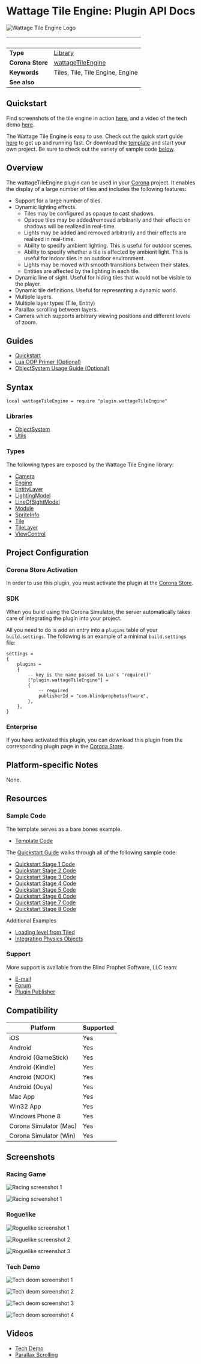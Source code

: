 # Wattage Tile Engine: Plugin API Docs

![Wattage Tile Engine Logo](img/logo.png)

|                      | &nbsp;
| -------------------- | ---------------------------------------------------------------
| __Type__             | [Library](http://docs.coronalabs.com/api/type/Library.html)
| __Corona Store__     | [wattageTileEngine](http://store.coronalabs.com/plugin/wattageTileEngine)
| __Keywords__         | Tiles, Tile, Tile Engine, Engine
| __See also__         | 

## Quickstart

Find screenshots of the tile engine in action [here](#screenshots), and a
video of the tech demo [here](#videos).

The Wattage Tile Engine is easy to use.  Check out the quick
start guide [here](quickstart.markdown) to get up and running fast.  Or
download the [template](https://github.com/paulWatt526/wattageTileEngineAppTemplate)
and start your own project.  Be sure to check out the variety of
sample code [below](#sample-code).

## Overview

The wattageTileEngine plugin can be used in your
[Corona](https://coronalabs.com/products/corona-sdk/) project.  It enables
the display of a large number of tiles and includes the following features:

* Support for a large number of tiles.
* Dynamic lighting effects.
    * Tiles may be configured as opaque to cast shadows.
    * Opaque tiles may be added/removed arbitrarily and their effects
    on shadows will be realized in real-time.
    * Lights may be added and removed arbitrarily and their effects
    are realized in real-time.
    * Ability to specify ambient lighting.  This is useful for outdoor
    scenes.
    * Ability to specify whether a tile is affected by ambient light.
    This is useful for indoor tiles in an outdoor environment.
    * Lights may be moved with smooth transitions between their states.
    * Entities are affected by the lighting in each tile.
* Dynamic line of sight.  Useful for hiding tiles that would not be
visible to the player.
* Dynamic tile definitions.  Useful for representing a dynamic world.
* Multiple layers.
* Multiple layer types (Tile, Entity)
* Parallax scrolling between layers.
* Camera which supports arbitrary viewing positions and different levels
of zoom.

## Guides

* [Quickstart](quickstart.markdown)
* [Lua OOP Primer (Optional)](luaOopPrimer.markdown)
* [ObjectSystem Usage Guide (Optional)](objectSystem/usageGuide.markdown)

## Syntax

	local wattageTileEngine = require "plugin.wattageTileEngine"

### Libraries

* [ObjectSystem](objectSystem/lib_objectSystem.markdown)
* [Utils](utils/lib_utils.markdown)

### Types

The following types are exposed by the Wattage Tile Engine library:

* [Camera](camera/type_camera.markdown)
* [Engine](engine/type_engine.markdown)
* [EntityLayer](entityLayer/type_entityLayer.markdown)
* [LightingModel](lightingModel/type_lightingModel.markdown)
* [LineOfSightModel](lineOfSightModel/type_lineOfSightModel.markdown)
* [Module](module/type_module.markdown)
* [SpriteInfo](spriteInfo/type_spriteInfo.markdown)
* [Tile](tile/type_tile.markdown)
* [TileLayer](tileLayer/type_tileLayer.markdown)
* [ViewControl](viewControl/type_viewControl.markdown)


## Project Configuration

### Corona Store Activation

In order to use this plugin, you must activate the plugin at the [Corona Store](http://store.coronalabs.com/plugin/wattageTileEngine).


### SDK

When you build using the Corona Simulator, the server automatically takes care of integrating the plugin into your project. 

All you need to do is add an entry into a `plugins` table of your `build.settings`. The following is an example of a minimal `build.settings` file:

``````
settings =
{
	plugins =
	{
		-- key is the name passed to Lua's 'require()'
		["plugin.wattageTileEngine"] =
		{
			-- required
			publisherId = "com.blindprophetsoftware",
		},
	},		
}
``````

### Enterprise

If you have activated this plugin, you can download this plugin from the corresponding plugin page in the [Corona Store](http://store.coronalabs.com/plugin/wattageTileEngine).


## Platform-specific Notes

None.

## Resources

### Sample Code

The template serves as a bare bones example.

* [Template Code](https://github.com/paulWatt526/wattageTileEngineAppTemplate)

The [Quickstart Guide](quickstart.markdown)
walks through all of the following sample code:

* [Quickstart Stage 1 Code](https://github.com/paulWatt526/tileEngineQuickStart1)
* [Quickstart Stage 2 Code](https://github.com/paulWatt526/tileEngineQuickStart2)
* [Quickstart Stage 3 Code](https://github.com/paulWatt526/tileEngineQuickStart3)
* [Quickstart Stage 4 Code](https://github.com/paulWatt526/tileEngineQuickStart4)
* [Quickstart Stage 5 Code](https://github.com/paulWatt526/tileEngineQuickStart5)
* [Quickstart Stage 6 Code](https://github.com/paulWatt526/tileEngineQuickStart6)
* [Quickstart Stage 7 Code](https://github.com/paulWatt526/tileEngineQuickStart7)
* [Quickstart Stage 8 Code](https://github.com/paulWatt526/tileEngineQuickStart8)

Additional Examples

* [Loading level from Tiled](tiledExample.markdown)
* [Integrating Physics Objects](physicsExample.markdown)

### Support

More support is available from the Blind Prophet Software, LLC team:

* [E-mail](mailto:contact@blindprophetsoftware.com)
* [Forum](http://blindprophetsoftware.boards.net)
* [Plugin Publisher](http://www.blindprophetsoftware.com)


## Compatibility

| Platform                     | Supported
| ---------------------------- | ---------------------------- 
| iOS                          | Yes
| Android                      | Yes
| Android (GameStick)          | Yes
| Android (Kindle)             | Yes
| Android (NOOK)               | Yes
| Android (Ouya)               | Yes
| Mac App                      | Yes
| Win32 App                    | Yes
| Windows Phone 8              | Yes
| Corona Simulator (Mac)       | Yes
| Corona Simulator (Win)       | Yes

## Screenshots

### Racing Game

![Racing screenshot 1](img/racing2.png)

![Racing screenshot 1](img/racing3.png)

### Roguelike

![Roguelike screenshot 1](img/rogue1.png)

![Roguelike screenshot 2](img/rogue3.png)

![Roguelike screenshot 3](img/rogue4.png)

### Tech Demo

![Tech deom screenshot 1](img/tech1.png)

![Tech deom screenshot 2](img/tech2.png)

![Tech deom screenshot 3](img/tech3.png)

![Tech deom screenshot 4](img/tech4.png)

## Videos

* [Tech Demo](https://youtu.be/eTEtrMImJu0)
* [Parallax Scrolling](https://youtu.be/I_i6erwuDcI)